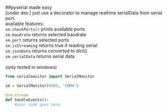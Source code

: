 ##pyserial made easy<br/>
[under dev.] just use a decorator to manage realtime serialData from serial port.<br/>
available features:<br/>
`sm.checkPorts()` prints available ports<br/>
`sm.baudrate` returns selected baudrate<br/>
`sm.port` returns selected ports<br/>
`sm.isStreaming` returns true if reading serial<br/>
`sm.jsonData` returns converted to dict()<br/>
`sm.serialData` returns serial data<br/>
<br/>
(only tested in windows)
```python
from serialmonitor import SerialMonitor

sm = SerialMonitor(9600, 'COM4')

@sm.stream
def handleEvents():
    #your code goes here
```
